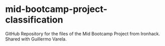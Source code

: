 # mid-bootcamp-project-classification
GitHub Repository for the files of the Mid Bootcamp Project from Ironhack. Shared with Guillermo Varela.
